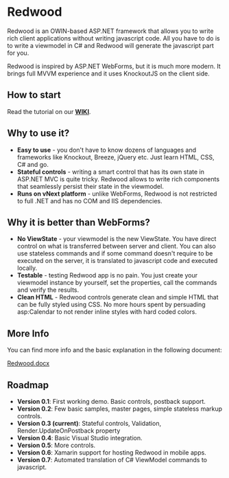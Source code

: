 Redwood
=======

Redwood is an OWIN-based ASP.NET framework that allows you to write rich client applications without writing javascript code. All you have to do is to write a viewmodel in C# and Redwood will generate the javascript part for you.

Redwood is inspired by ASP.NET WebForms, but it is much more modern. It brings full MVVM experience and it uses KnockoutJS on the client side.


How to start
------------

Read the tutorial on our **[WIKI](https://github.com/riganti/redwood/wiki)**.



Why to use it?
--------------

+ **Easy to use** - you don't have to know dozens of languages and frameworks like Knockout, Breeze, jQuery etc. Just learn HTML, CSS, C# and go.
+ **Stateful controls** - writing a smart control that has its own state in ASP.NET MVC is quite tricky. Redwood allows to write rich components that seamlessly persist their state in the viewmodel.
+ **Runs on vNext platform** - unlike WebForms, Redwood is not restricted to full .NET and has no COM and IIS dependencies. 


Why it is better than WebForms?
-------------------------------

+ **No ViewState** - your viewmodel is the new ViewState. You have direct control on what is transferred between server and client. You can also use stateless commands and if some command doesn't require to be executed on the server, it is translated to javascript code and executed locally.
+ **Testable** - testing Redwood app is no pain. You just create your viewmodel instance by yourself, set the properties, call the commands and verify the results.
+ **Clean HTML** - Redwood controls generate clean and simple HTML that can be fully styled using CSS. No more hours spent by persuading asp:Calendar to not render inline styles with hard coded colors.


More Info
---------

You can find more info and the basic explanation in the following document:

[Redwood.docx](https://github.com/riganti/redwood/blob/master/Redwood.docx)


Roadmap
-------

+ **Version 0.1**: First working demo. Basic controls, postback support.
+ **Version 0.2**: Few basic samples, master pages, simple stateless markup controls.
+ **Version 0.3 (current)**: Stateful controls, Validation, Render.UpdateOnPostback property
+ **Version 0.4**: Basic Visual Studio integration.
+ **Version 0.5**: More controls.
+ **Version 0.6**: Xamarin support for hosting Redwood in mobile apps.
+ **Version 0.7**: Automated translation of C# ViewModel commands to javascript.
